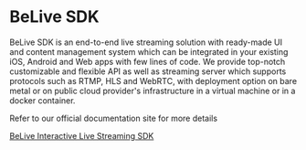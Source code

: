 # BeLive SDK

BeLive SDK is an end-to-end live streaming solution with ready-made UI and content management system which can be integrated in your existing iOS, Android and Web apps with few lines of code. We provide top-notch customizable and flexible API as well as streaming server which supports protocols such as RTMP, HLS and WebRTC, with deployment option on bare metal or on public cloud provider's infrastructure in a virtual machine or in a docker container.

Refer to our official documentation site for more details 

[BeLive Interactive Live Streaming SDK](https://sdk-docs.belive.tech/)